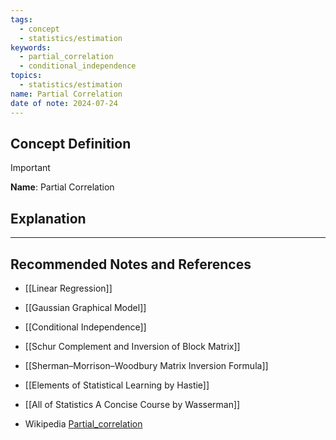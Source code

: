 ```yaml
---
tags:
  - concept
  - statistics/estimation
keywords:
  - partial_correlation
  - conditional_independence
topics:
  - statistics/estimation
name: Partial Correlation
date of note: 2024-07-24
---
```


## Concept Definition

>[!important]
>**Name**: Partial Correlation



## Explanation





-----------
##  Recommended Notes and References

- [[Linear Regression]]

- [[Gaussian Graphical Model]]
- [[Conditional Independence]]

- [[Schur Complement and Inversion of Block Matrix]]
- [[Sherman–Morrison–Woodbury Matrix Inversion Formula]]



- [[Elements of Statistical Learning by Hastie]]
- [[All of Statistics A Concise Course by Wasserman]]
- Wikipedia [Partial_correlation](https://en.wikipedia.org/wiki/Partial_correlation)